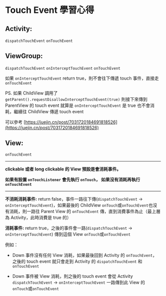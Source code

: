# Touch Event 學習心得

## Activity:
`dispatchTouchEvent`
`onTouchEvent`

## ViewGroup:
`dispatchTouchEvent`
`onInterceptTouchEvent`
`onTouchEvent`

如果 `onInterceptTouchEvent` return true，則不會往下傳遞 touch 事件，直接走 `onTouchEvent`

PS. 如果 ChildView 調用了 `getParent().requestDisallowInterceptTouchEvent(true)` 則接下來傳到 ParentView 的 touch event 就算是 `onInterceptTouchEvent` 是 true 也不會消耗，繼續往 ChildView 傳遞 touch event

可以參考 [https://juejin.cn/post/7031720184691818526](https://juejin.cn/post/7031720184691818526)


## View:
`onTouchEvent`

---
**clickable 或者 long clickable 的 View 預設是會消耗事件。**

**如果有設置 `onTouchListener` 會先執行 `onTouch`， 如果沒有消耗再執行 `onTouchEvent`**

---
**不消耗消耗事件:**
return false，事件一路往下傳(`dispatchTouchEvent` -> `onInterceptTouchEvent`)，如果最後的 ChildView `onTouch`或`onTouchEvent`也沒有消耗，則一路往 Parent View 的 `onTouchEvent` 傳，直到消費事件為止（最上層為 Activity，此時消費是 true 的）

**消耗事件:**
return true，之後的事件會一路(`dispatchTouchEvent` -> `onInterceptTouchEvent`) 傳到這個 View `onTouch`或`onTouchEvent`

例如：
* Down 事件沒有任何 View 消耗，如果最後回到 Activity 的 `onTouchEvent`， 之後的 touch event 就只會走到 Activity 的 `dispatchTouchEvent` 和 `onTouchEvent`

* Down 事件被 View 消耗，則之後的 touch event 會從 Activity `dispatchTouchEvent` -> `onInterceptTouchEvent` 一路傳到此 View 的 `onTouch`或`onTouchEvent`
